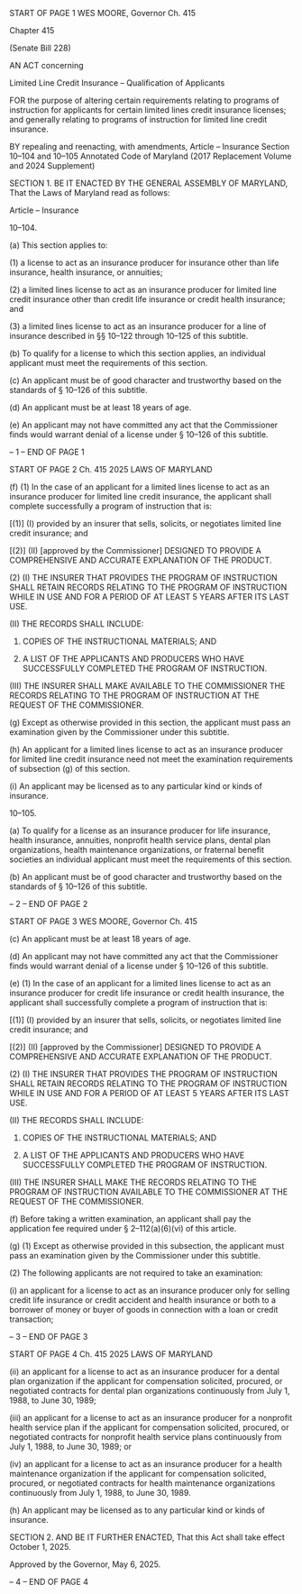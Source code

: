 START OF PAGE 1
WES MOORE, Governor Ch. 415

Chapter 415

(Senate Bill 228)

AN ACT concerning

Limited Line Credit Insurance – Qualification of Applicants

FOR the purpose of altering certain requirements relating to programs of instruction for
applicants for certain limited lines credit insurance licenses; and generally relating
to programs of instruction for limited line credit insurance.

BY repealing and reenacting, with amendments,
Article – Insurance
Section 10–104 and 10–105
Annotated Code of Maryland
(2017 Replacement Volume and 2024 Supplement)

SECTION 1. BE IT ENACTED BY THE GENERAL ASSEMBLY OF MARYLAND,
That the Laws of Maryland read as follows:

Article – Insurance

10–104.

(a) This section applies to:

(1) a license to act as an insurance producer for insurance other than life
insurance, health insurance, or annuities;

(2) a limited lines license to act as an insurance producer for limited line
credit insurance other than credit life insurance or credit health insurance; and

(3) a limited lines license to act as an insurance producer for a line of
insurance described in §§ 10–122 through 10–125 of this subtitle.

(b) To qualify for a license to which this section applies, an individual applicant
must meet the requirements of this section.

(c) An applicant must be of good character and trustworthy based on the
standards of § 10–126 of this subtitle.

(d) An applicant must be at least 18 years of age.

(e) An applicant may not have committed any act that the Commissioner finds
would warrant denial of a license under § 10–126 of this subtitle.

– 1 –
END OF PAGE 1

START OF PAGE 2
Ch. 415 2025 LAWS OF MARYLAND

(f) (1) In the case of an applicant for a limited lines license to act as an
insurance producer for limited line credit insurance, the applicant shall complete
successfully a program of instruction that is:

[(1)] (I) provided by an insurer that sells, solicits, or negotiates limited
line credit insurance; and

[(2)] (II) [approved by the Commissioner] DESIGNED TO PROVIDE A
COMPREHENSIVE AND ACCURATE EXPLANATION OF THE PRODUCT.

(2) (I) THE INSURER THAT PROVIDES THE PROGRAM OF
INSTRUCTION SHALL RETAIN RECORDS RELATING TO THE PROGRAM OF
INSTRUCTION WHILE IN USE AND FOR A PERIOD OF AT LEAST 5 YEARS AFTER ITS
LAST USE.

(II) THE RECORDS SHALL INCLUDE:

1. COPIES OF THE INSTRUCTIONAL MATERIALS; AND

2. A LIST OF THE APPLICANTS AND PRODUCERS WHO
HAVE SUCCESSFULLY COMPLETED THE PROGRAM OF INSTRUCTION.

(III) THE INSURER SHALL MAKE AVAILABLE TO THE
COMMISSIONER THE RECORDS RELATING TO THE PROGRAM OF INSTRUCTION AT
THE REQUEST OF THE COMMISSIONER.

(g) Except as otherwise provided in this section, the applicant must pass an
examination given by the Commissioner under this subtitle.

(h) An applicant for a limited lines license to act as an insurance producer for
limited line credit insurance need not meet the examination requirements of subsection (g)
of this section.

(i) An applicant may be licensed as to any particular kind or kinds of insurance.

10–105.

(a) To qualify for a license as an insurance producer for life insurance, health
insurance, annuities, nonprofit health service plans, dental plan organizations, health
maintenance organizations, or fraternal benefit societies an individual applicant must meet
the requirements of this section.

(b) An applicant must be of good character and trustworthy based on the
standards of § 10–126 of this subtitle.

– 2 –
END OF PAGE 2

START OF PAGE 3
WES MOORE, Governor Ch. 415

(c) An applicant must be at least 18 years of age.

(d) An applicant may not have committed any act that the Commissioner finds
would warrant denial of a license under § 10–126 of this subtitle.

(e) (1) In the case of an applicant for a limited lines license to act as an
insurance producer for credit life insurance or credit health insurance, the applicant shall
successfully complete a program of instruction that is:

[(1)] (I) provided by an insurer that sells, solicits, or negotiates limited
line credit insurance; and

[(2)] (II) [approved by the Commissioner] DESIGNED TO PROVIDE A
COMPREHENSIVE AND ACCURATE EXPLANATION OF THE PRODUCT.

(2) (I) THE INSURER THAT PROVIDES THE PROGRAM OF
INSTRUCTION SHALL RETAIN RECORDS RELATING TO THE PROGRAM OF
INSTRUCTION WHILE IN USE AND FOR A PERIOD OF AT LEAST 5 YEARS AFTER ITS
LAST USE.

(II) THE RECORDS SHALL INCLUDE:

1. COPIES OF THE INSTRUCTIONAL MATERIALS; AND

2. A LIST OF THE APPLICANTS AND PRODUCERS WHO
HAVE SUCCESSFULLY COMPLETED THE PROGRAM OF INSTRUCTION.

(III) THE INSURER SHALL MAKE THE RECORDS RELATING TO
THE PROGRAM OF INSTRUCTION AVAILABLE TO THE COMMISSIONER AT THE
REQUEST OF THE COMMISSIONER.

(f) Before taking a written examination, an applicant shall pay the application
fee required under § 2–112(a)(6)(vi) of this article.

(g) (1) Except as otherwise provided in this subsection, the applicant must
pass an examination given by the Commissioner under this subtitle.

(2) The following applicants are not required to take an examination:

(i) an applicant for a license to act as an insurance producer only for
selling credit life insurance or credit accident and health insurance or both to a borrower of
money or buyer of goods in connection with a loan or credit transaction;

– 3 –
END OF PAGE 3

START OF PAGE 4
Ch. 415 2025 LAWS OF MARYLAND

(ii) an applicant for a license to act as an insurance producer for a
dental plan organization if the applicant for compensation solicited, procured, or negotiated
contracts for dental plan organizations continuously from July 1, 1988, to June 30, 1989;

(iii) an applicant for a license to act as an insurance producer for a
nonprofit health service plan if the applicant for compensation solicited, procured, or
negotiated contracts for nonprofit health service plans continuously from July 1, 1988, to
June 30, 1989; or

(iv) an applicant for a license to act as an insurance producer for a
health maintenance organization if the applicant for compensation solicited, procured, or
negotiated contracts for health maintenance organizations continuously from July 1, 1988,
to June 30, 1989.

(h) An applicant may be licensed as to any particular kind or kinds of insurance.

SECTION 2. AND BE IT FURTHER ENACTED, That this Act shall take effect
October 1, 2025.

Approved by the Governor, May 6, 2025.

– 4 –
END OF PAGE 4